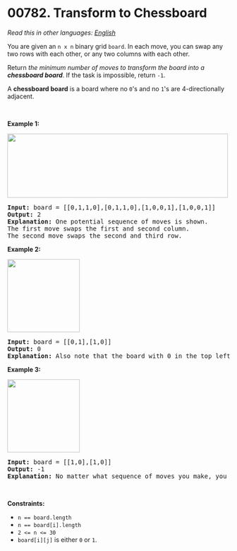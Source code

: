 # 00782. Transform to Chessboard

  _Read this in other languages:_
    [_English_](README.md)

<p>You are given an <code>n x n</code> binary grid <code>board</code>. In each move, you can swap any two rows with each other, or any two columns with each other.</p>

<p>Return <em>the minimum number of moves to transform the board into a <strong>chessboard board</strong></em>. If the task is impossible, return <code>-1</code>.</p>

<p>A <strong>chessboard board</strong> is a board where no <code>0</code>&#39;s and no <code>1</code>&#39;s are 4-directionally adjacent.</p>

<p>&nbsp;</p>
<p><strong>Example 1:</strong></p>
<img alt="" src="https://assets.leetcode.com/uploads/2021/06/29/chessboard1-grid.jpg" style="width: 500px; height: 145px;" />
<pre>
<strong>Input:</strong> board = [[0,1,1,0],[0,1,1,0],[1,0,0,1],[1,0,0,1]]
<strong>Output:</strong> 2
<strong>Explanation:</strong> One potential sequence of moves is shown.
The first move swaps the first and second column.
The second move swaps the second and third row.
</pre>

<p><strong>Example 2:</strong></p>
<img alt="" src="https://assets.leetcode.com/uploads/2021/06/29/chessboard2-grid.jpg" style="width: 164px; height: 165px;" />
<pre>
<strong>Input:</strong> board = [[0,1],[1,0]]
<strong>Output:</strong> 0
<strong>Explanation:</strong> Also note that the board with 0 in the top left corner, is also a valid chessboard.
</pre>

<p><strong>Example 3:</strong></p>
<img alt="" src="https://assets.leetcode.com/uploads/2021/06/29/chessboard3-grid.jpg" style="width: 164px; height: 165px;" />
<pre>
<strong>Input:</strong> board = [[1,0],[1,0]]
<strong>Output:</strong> -1
<strong>Explanation:</strong> No matter what sequence of moves you make, you cannot end with a valid chessboard.
</pre>

<p>&nbsp;</p>
<p><strong>Constraints:</strong></p>

<ul>
	<li><code>n == board.length</code></li>
	<li><code>n == board[i].length</code></li>
	<li><code>2 &lt;= n &lt;= 30</code></li>
	<li><code>board[i][j]</code> is either&nbsp;<code>0</code> or <code>1</code>.</li>
</ul>
